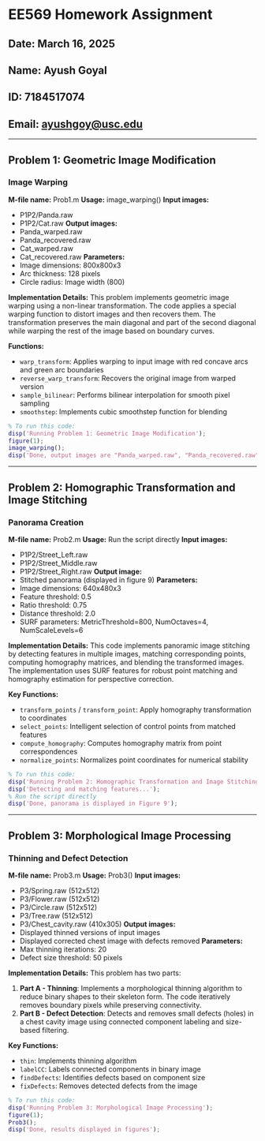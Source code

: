 # EE569 Homework Assignment
## Date: March 16, 2025
## Name: Ayush Goyal
## ID: 7184517074
## Email: ayushgoy@usc.edu

--------------------------------------------------

## Problem 1: Geometric Image Modification
### Image Warping
**M-file name:** Prob1.m
**Usage:** image_warping()
**Input images:**
- P1P2/Panda.raw
- P1P2/Cat.raw
**Output images:** 
- Panda_warped.raw
- Panda_recovered.raw
- Cat_warped.raw
- Cat_recovered.raw
**Parameters:**
- Image dimensions: 800x800x3
- Arc thickness: 128 pixels
- Circle radius: Image width (800)

**Implementation Details:**
This problem implements geometric image warping using a non-linear transformation. The code applies a special warping function to distort images and then recovers them. The transformation preserves the main diagonal and part of the second diagonal while warping the rest of the image based on boundary curves.

**Functions:**
- `warp_transform`: Applies warping to input image with red concave arcs and green arc boundaries
- `reverse_warp_transform`: Recovers the original image from warped version
- `sample_bilinear`: Performs bilinear interpolation for smooth pixel sampling
- `smoothstep`: Implements cubic smoothstep function for blending

```matlab
% To run this code:
disp('Running Problem 1: Geometric Image Modification');
figure(1);
image_warping();
disp('Done, output images are "Panda_warped.raw", "Panda_recovered.raw", "Cat_warped.raw", and "Cat_recovered.raw"');
```

--------------------------------------------------

## Problem 2: Homographic Transformation and Image Stitching
### Panorama Creation
**M-file name:** Prob2.m
**Usage:** Run the script directly
**Input images:**
- P1P2/Street_Left.raw
- P1P2/Street_Middle.raw
- P1P2/Street_Right.raw
**Output image:**
- Stitched panorama (displayed in figure 9)
**Parameters:**
- Image dimensions: 640x480x3
- Feature threshold: 0.5
- Ratio threshold: 0.75
- Distance threshold: 2.0
- SURF parameters: MetricThreshold=800, NumOctaves=4, NumScaleLevels=6

**Implementation Details:**
This code implements panoramic image stitching by detecting features in multiple images, matching corresponding points, computing homography matrices, and blending the transformed images. The implementation uses SURF features for robust point matching and homography estimation for perspective correction.

**Key Functions:**
- `transform_points` / `transform_point`: Apply homography transformation to coordinates
- `select_points`: Intelligent selection of control points from matched features
- `compute_homography`: Computes homography matrix from point correspondences
- `normalize_points`: Normalizes point coordinates for numerical stability

```matlab
% To run this code:
disp('Running Problem 2: Homographic Transformation and Image Stitching');
disp('Detecting and matching features...');
% Run the script directly
disp('Done, panorama is displayed in Figure 9');
```

--------------------------------------------------

## Problem 3: Morphological Image Processing
### Thinning and Defect Detection
**M-file name:** Prob3.m
**Usage:** Prob3()
**Input images:** 
- P3/Spring.raw (512x512)
- P3/Flower.raw (512x512)
- P3/Circle.raw (512x512)
- P3/Tree.raw (512x512)
- P3/Chest_cavity.raw (410x305)
**Output images:**
- Displayed thinned versions of input images
- Displayed corrected chest image with defects removed
**Parameters:**
- Max thinning iterations: 20
- Defect size threshold: 50 pixels

**Implementation Details:**
This problem has two parts:
1. **Part A - Thinning**: Implements a morphological thinning algorithm to reduce binary shapes to their skeleton form. The code iteratively removes boundary pixels while preserving connectivity.
2. **Part B - Defect Detection**: Detects and removes small defects (holes) in a chest cavity image using connected component labeling and size-based filtering.

**Key Functions:**
- `thin`: Implements thinning algorithm
- `labelCC`: Labels connected components in binary image
- `findDefects`: Identifies defects based on component size
- `fixDefects`: Removes detected defects from the image

```matlab
% To run this code:
disp('Running Problem 3: Morphological Image Processing');
figure(1);
Prob3();
disp('Done, results displayed in figures');
```
